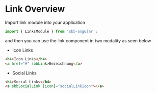 # Link Overview

Import link module into your application

```ts
import { LinksModule } from 'sbb-angular';
```

and then you can use the link component in two modality as seen below

* Icon Links

```html
<h4>Icon Links</h4>
<a href="#" sbbLink>Bezeichnung</a>
```

* Social Links

```html
<h4>Social Links</h4>
<a sbbSocialLink [icon]="socialLinkIcon"></a>
```
